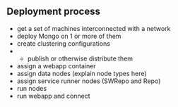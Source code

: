 ## Deployment process
* get a set of machines interconnected with a network
* deploy Mongo on 1 or more of them
* create clustering configurations
* * publish or otherwise distribute them
* assign a webapp container
* assign data nodes (explain node types here)<a id="user.deployment.nodes.types"></a>
* assign service runner nodes (SWRepo and Repo)
* run nodes
* run webapp and connect
